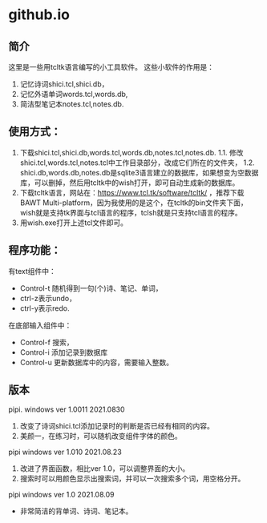 # github.io
## 简介
这里是一些用tcltk语言编写的小工具软件。
这些小软件的作用是：
1. 记忆诗词shici.tcl,shici.db，
2. 记忆外语单词words.tcl,words.db,
3. 简洁型笔记本notes.tcl,notes.db.



## 使用方式：
1. 下载shici.tcl,shici.db,words.tcl,words.db,notes.tcl,notes.db.
1.1. 修改shici.tcl,words.tcl,notes.tcl中工作目录部分，改成它们所在的文件夹，
1.2. shici.db,words.db,notes.db是sqlite3语言建立的数据库，如果想变为空数据库，可以删掉，然后用tcltk中的wish打开，即可自动生成新的数据库。
2. 下载tcltk语言，网站在：https://www.tcl.tk/software/tcltk/ ，推荐下载BAWT Multi-platform，因为我使用的是这个，在tcltk的bin文件夹下面，wish就是支持tk界面与tcl语言的程序，tclsh就是只支持tcl语言的程序。
3. 用wish.exe打开上述tcl文件即可。


## 程序功能：
有text组件中：
- Control-t 随机得到一句(个)诗、笔记、单词，
- ctrl-z表示undo，
- ctrl-y表示redo.

在底部输入组件中：
- Control-f 搜索，
- Control-i 添加记录到数据库
- Control-u 更新数据库中的内容，需要输入整数。



## 版本
pipi. windows ver 1.0011 2021.0830
1. 改变了诗词shici.tcl添加记录时的判断是否已经有相同的内容。
2. 美颜一，在练习时，可以随机改变组件字体的颜色。

pipi  windows ver 1.010 2021.08.23
1. 改进了界面函数，相比ver 1.0，可以调整界面的大小。
2. 搜索时可以用颜色显示出搜索词，并可以一次搜索多个词，用空格分开。

pipi  windows ver 1.0 2021.08.09
- 非常简洁的背单词、诗词、笔记本。
